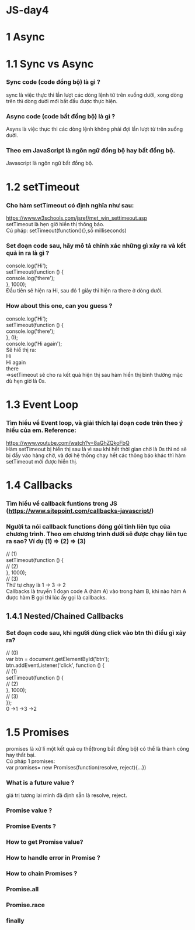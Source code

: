 # JS-day4  
# 1 Async  
# 1.1 Sync vs Async  
### Sync code (code đồng bộ) là gì ?  
sync là việc thực thi lần lượt các dòng lệnh từ trên xuống dưới, xong dòng trên thì dòng dưới mới bắt đầu được thực hiện.  
### Async code (code bất đồng bộ) là gì ?  
Asyns là việc thực thi các dòng lệnh không phải đợi lần lượt từ trên xuống dưới.  
### Theo em JavaScript là ngôn ngữ đồng bộ hay bất đồng bộ.  
Javascript là ngôn ngữ bất đồng bộ.  
# 1.2 setTimeout  
### Cho hàm setTimeout có định nghĩa như sau:  
https://www.w3schools.com/jsref/met_win_settimeout.asp  
setTimeout là hẹn giờ hiển thị thông báo.  
Cú pháp: setTimeout(function(){},số milliseconds)  
### Set đoạn code sau, hãy mô tả chính xác những gì xảy ra và kết quả in ra là gì ?  
console.log('Hi');  
setTimeout(function () {  
  console.log('there');  
}, 1000);  
Đầu tiên sẽ hiện ra Hi, sau đó 1 giây thì hiện ra there ở dòng dưới.  
### How about this one, can you guess ?  
console.log('Hi');  
setTimeout(function () {  
  console.log('there');  
}, 0);  
console.log('Hi again');  
Sẽ hiể thị ra:  
Hi  
Hi again  
there  
=>setTimeout sẽ cho ra kết quả hiện thị sau hàm hiển thị bình thường mặc dù hẹn giờ là 0s.  

# 1.3 Event Loop  
### Tìm hiểu về Event loop, và giải thích lại đoạn code trên theo ý hiểu của em. Reference:  
https://www.youtube.com/watch?v=8aGhZQkoFbQ  
Hàm setTimeout bị hiển thị sau là vì sau khi hết thời gian chờ là 0s thì nó sẽ bị đẩy vào hàng chờ, và đợi hệ thống chạy hết các thông báo khác thì hàm setTimeout mới được hiển thị.  
# 1.4 Callbacks  
### Tìm hiểu về callback funtions trong JS (https://www.sitepoint.com/callbacks-javascript/)  
### Người ta nói callback functions đóng gói tính liên tục của chương trình. Theo em chương trình dưới sẽ được chạy liên tục ra sao? Ví dụ (1) => (2) => (3)  
// (1)  
setTimeout(function () {  
  // (2)  
}, 1000);  
// (3)  
Thứ tự chạy là 1 -> 3 -> 2  
Callbacks là truyền 1 đoạn code A (hàm A) vào trong hàm B, khi nào hàm A được hàm B gọi thì lúc ấy gọi là callbacks.

## 1.4.1 Nested/Chained Callbacks  
### Set đoạn code sau, khi người dùng click vào btn thì điều gì xảy ra?  
// (0)  
var btn = document.getElementById('btn');  
btn.addEventListener('click', function () {  
  // (1)  
  setTimeout(function () {  
    // (2)  
  }, 1000);  
  // (3)  
});  
0 ->1 ->3 ->2  

# 1.5 Promises  
promises là xử lí một kết quả cụ thể(trong bất đồng bộ) có thể là thành công hay thất bại.  
Cú pháp 1 promises:  
 var promises= new Promises(function(resolve, reject){...})  
### What is a future value ?  
giá trị tương lai mình đã định sẵn là resolve, reject.  
### Promise value ?  

### Promise Events ?  

### How to get Promise value?  

### How to handle error in Promise ?  

### How to chain Promises ?  

### Promise.all  

### Promise.race  

### finally  


